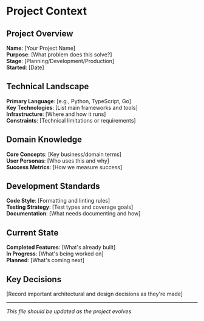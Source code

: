 # Project Context

## Project Overview
**Name**: [Your Project Name]  
**Purpose**: [What problem does this solve?]  
**Stage**: [Planning/Development/Production]  
**Started**: [Date]

## Technical Landscape
**Primary Language**: [e.g., Python, TypeScript, Go]  
**Key Technologies**: [List main frameworks and tools]  
**Infrastructure**: [Where and how it runs]  
**Constraints**: [Technical limitations or requirements]

## Domain Knowledge
**Core Concepts**: [Key business/domain terms]  
**User Personas**: [Who uses this and why]  
**Success Metrics**: [How we measure success]

## Development Standards
**Code Style**: [Formatting and linting rules]  
**Testing Strategy**: [Test types and coverage goals]  
**Documentation**: [What needs documenting and how]

## Current State
**Completed Features**: [What's already built]  
**In Progress**: [What's being worked on]  
**Planned**: [What's coming next]

## Key Decisions
[Record important architectural and design decisions as they're made]

---
*This file should be updated as the project evolves*